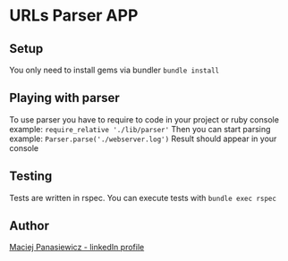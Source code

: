 # URLs Parser APP
## Setup
You only need to install gems via bundler
`bundle install`

## Playing with parser
To use parser you have to require to code in your project or ruby console
example: `require_relative './lib/parser'`
Then you can start parsing
example: `Parser.parse('./webserver.log')`
Result should appear in your console

## Testing
Tests are written in rspec. You can execute tests with
`bundle exec rspec`


## Author
[Maciej Panasiewicz - linkedIn profile](https://www.linkedin.com/in/maciej-panasiewicz/)

